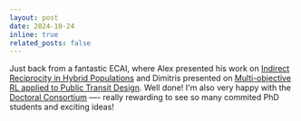 ```yaml
---
layout: post
date: 2024-10-24
inline: true
related_posts: false
---
```


Just back from a fantastic ECAI, where Alex presented his work on [Indirect Reciprocity in Hybrid Populations]("https://ebooks.iospress.nl/volumearticle/69964") and Dimitris presented on [Multi-objective RL applied to Public Transit Design]("https://modem2024.vub.ac.be"). Well done! I'm also very happy with the [Doctoral Consortium]("https://anaellewilczynski.pages.centralesupelec.fr/ecai-2024-dc/index.html") —- really rewarding to see so many commited PhD students and exciting ideas!
